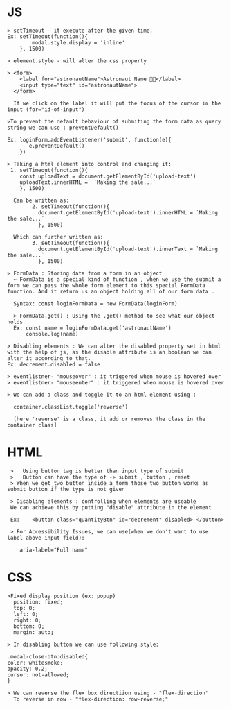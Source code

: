 # JS
    > setTimeout - it execute after the given time.
    Ex: setTimeout(function(){
            modal.style.display = 'inline'
        }, 1500)

    > element.style - will alter the css property

    > <form>
        <label for="astronautName">Astronaut Name 👩‍🚀</label>
        <input type="text" id="astronautName">
      </form>

      If we click on the label it will put the focus of the cursor in the input (for="id-of-input")
      
    >To prevent the default behaviour of submiting the form data as query string we can use : preventDefault()

    Ex: loginForm.addEventListener('submit', function(e){
           e.preventDefault()
        })

    > Taking a html element into control and changing it:
     1. setTimeout(function(){
        const uploadText = document.getElementById('upload-text')
        uploadText.innerHTML =  `Making the sale...`
        }, 1500) 

      Can be written as:
            2. setTimeout(function(){
              document.getElementById('upload-text').innerHTML = `Making the sale...` 
              }, 1500) 

      Which can further written as:
            3. setTimeout(function(){
              document.getElementById('upload-text').innerText = `Making the sale...` 
              }, 1500) 

    > FormData : Storing data from a form in an object
      ~ FormData is a special kind of function , when we use the submit a form we can pass the whole form element to this special FormData function. And it return us an object holding all of our form data .

      Syntax: const loginFormData = new FormData(loginForm)

      > FormData.get() : Using the .get() method to see what our object holds 
      Ex: const name = loginFormData.get('astronautName')
          console.log(name)

    > Disabling elements : We can alter the disabled property set in html with the help of js, as the disable attribute is an boolean we can alter it according to that.
    Ex: decrement.disabled = false

    > eventlistner- "mouseover" : it triggered when mouse is hovered over
    > eventlistner- "mouseenter" : it triggered when mouse is hovered over

    > We can add a class and toggle it to an html element using :

      container.classList.toggle('reverse') 
      
      [here 'reverse' is a class, it add or removes the class in the container class]

# HTML
     >   Using button tag is better than input type of submit 
     >   Button can have the type of -> submit , button , reset
     > When we get two button inside a form those two button works as   submit button if the type is not given

     > Disabling elements : controlling when elements are useable
     We can achieve this by putting "disable" attribute in the element

     Ex: 	<button class="quantityBtn" id="decrement" disabled>-</button>

     > For Accessibility Issues, we can use(when we don't want to use label above input field):

        aria-label="Full name" 

  

# CSS
    >Fixed display position (ex: popup)
      position: fixed;
      top: 0;
      left: 0;
      right: 0;
      bottom: 0;
      margin: auto;

    > In disabling button we can use following style:
    
    .modal-close-btn:disabled{
    color: whitesmoke;
    opacity: 0.2;
    cursor: not-allowed;
    }

    > We can reverse the flex box directiion using - "flex-direction"
      To reverse in row - "flex-direction: row-reverse;"